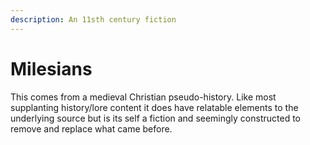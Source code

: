 ```yaml
---
description: An 11sth century fiction
---
```


# Milesians

This comes from a medieval Christian pseudo-history. Like most supplanting history/lore content it does have relatable elements to the underlying source but is its self a fiction and seemingly constructed to remove and replace what came before.
